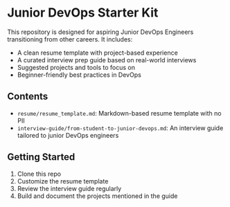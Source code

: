 # Junior DevOps Starter Kit

This repository is designed for aspiring Junior DevOps Engineers transitioning from other careers. It includes:

- A clean resume template with project-based experience
- A curated interview prep guide based on real-world interviews
- Suggested projects and tools to focus on
- Beginner-friendly best practices in DevOps

## Contents

- `resume/resume_template.md`: Markdown-based resume template with no PII
- `interview-guide/from-student-to-junior-devops.md`: An interview guide tailored to junior DevOps engineers

## Getting Started

1. Clone this repo
2. Customize the resume template
3. Review the interview guide regularly
4. Build and document the projects mentioned in the guide
